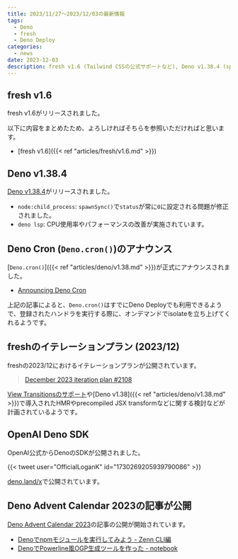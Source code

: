 ```yaml
---
title: 2023/11/27〜2023/12/03の最新情報
tags:
  - Deno
  - fresh
  - Deno Deploy
categories:
  - news
date: 2023-12-03
description: fresh v1.6 (Tailwind CSSの公式サポートなど), Deno v1.38.4 (spawnSync()のバグ修正と`deno lsp`のパフォーマンス改善), Deno Cron (Deno.cron())のアナウンス, freshのイテレーションプラン (2023/12), OpenAI Deno SDKが公開, Deno Advent Calendar 2023の記事が公開
---
```


## fresh v1.6

fresh v1.6がリリースされました。

以下に内容をまとめたため、よろしければそちらを参照いただければと思います。

* [fresh v1.6]({{< ref "articles/fresh/v1.6.md" >}})

## Deno v1.38.4

[Deno v1.38.4](https://github.com/denoland/deno/releases/tag/v1.38.4)がリリースされました。

- `node:child_process`: `spawnSync()`で`status`が常に`0`に設定される問題が修正されました。
- `deno lsp`: CPU使用率やパフォーマンスの改善が実施されています。

## Deno Cron (`Deno.cron()`)のアナウンス

[`Deno.cron()`]({{< ref "articles/deno/v1.38.md" >}})が正式にアナウンスされました。

- [Announcing Deno Cron](https://deno.com/blog/cron)

上記の記事によると、`Deno.cron()`はすでにDeno Deployでも利用できるようで、登録されたハンドラを実行する際に、オンデマンドでisolateを立ち上げてくれるようです。

## freshのイテレーションプラン (2023/12)

freshの2023/12におけるイテレーションプランが公開されています。

> [December 2023 iteration plan #2108](https://github.com/denoland/fresh/issues/2108)

[View Transitionsのサポート](https://github.com/denoland/fresh/pull/1532)や[Deno v1.38]({{< ref "articles/deno/v1.38.md" >}})で導入されたHMRやprecompiled JSX transformなどに関する検討などが計画されているようです。

## OpenAI Deno SDK

OpenAI公式からDenoのSDKが公開されました。

{{< tweet user="OfficialLoganK" id="1730269205939790086" >}}

[deno.land/x](https://deno.land/x/openai)で公開されています。

## Deno Advent Calendar 2023の記事が公開

[Deno Advent Calendar 2023](https://qiita.com/advent-calendar/2023/deno)の記事の公開が開始されています。

- [Denoでnpmモジュールを実行してみよう - Zenn CLI編](https://zenn.dev/magurotuna/articles/run-zenn-cli-with-deno)
- [DenoでPowerline風OGP生成ツールを作った - notebook](https://swfz.hatenablog.com/entry/2023/12/03/071226)
